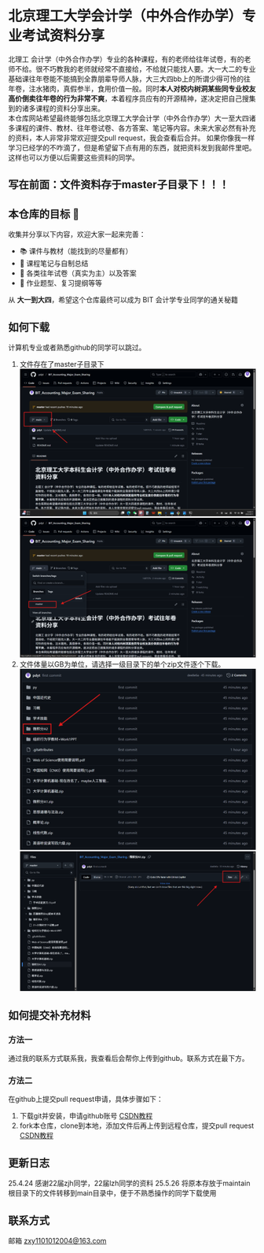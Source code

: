 # 北京理工大学会计学（中外合作办学）专业考试资料分享
   北理工 会计学（中外合作办学）专业的各种课程，有的老师给往年试卷，有的老师不给。很不巧教我的老师就经常不直接给，不给就只能找人要。大一大二的专业基础课往年卷能不能搞到全靠朋辈导师人脉，大三大四bb上的所谓少得可怜的往年卷，注水猪肉，真假参半，食用价值一般。同时**本人对校内树洞某些同专业校友高价倒卖往年卷的行为非常不爽**，本着程序员应有的开源精神，遂决定把自己搜集到的诸多课程的资料分享出来。  
   本仓库网站希望最终能够包括北京理工大学会计学（中外合作办学）大一至大四诸多课程的课件、教材、往年卷试卷、各方答案、笔记等内容。未来大家必然有补充的资料，本人非常非常欢迎提交pull request，我会查看后合并。
   如果你像我一样学习已经学的不咋滴了，但是希望留下点有用的东西，就把资料发到我邮件里吧。这样也可以方便以后需要这些资料的同学。
   
## 写在前面：文件资料存于**master子目录**下！！！

## 本仓库的目标 🎯

收集并分享以下内容，欢迎大家一起来完善：

- 📚 课件与教材（能找到的尽量都有）
- 📝 课程笔记与自制总结
- 🧠 各类往年试卷（真实为主）以及答案
- 🧾 作业题型、复习提纲等等

从 **大一到大四**，希望这个仓库最终可以成为 BIT 会计学专业同学的通关秘籍

## 如何下载
计算机专业或者熟悉github的同学可以跳过。
1. 文件存在了master子目录下
   ![下载步骤1](https://github.com/pdyt/BIT_Accounting_Major_Exam_Sharing/blob/main/assets/download1.png)
   ![下载步骤2](https://github.com/pdyt/BIT_Accounting_Major_Exam_Sharing/blob/main/assets/download2.png)
3. 文件体量以GB为单位，请选择一级目录下的单个zip文件逐个下载。
   ![下载步骤3](https://github.com/pdyt/BIT_Accounting_Major_Exam_Sharing/blob/main/assets/download3.png)
   ![下载步骤4](https://github.com/pdyt/BIT_Accounting_Major_Exam_Sharing/blob/main/assets/download4.png)
   

## 如何提交补充材料
### 方法一
通过我的联系方式联系我，我查看后会帮你上传到github。联系方式在最下方。
### 方法二
在github上提交pull request申请，具体步骤如下：
1. 下载git并安装，申请github账号 [CSDN教程](https://blog.csdn.net/m0_57787115/article/details/130296388?ops_request_misc=%257B%2522request%255Fid%2522%253A%2522170160797616800186572309%2522%252C%2522scm%2522%253A%252220140713.130102334..%2522%257D&request_id=170160797616800186572309&biz_id=0&utm_medium=distribute.pc_search_result.none-task-blog-2~all~top_positive~default-2-130296388-null-null.142^v96^control&utm_term=github%E4%BD%BF%E7%94%A8%E6%95%99%E7%A8%8B&spm=1018.2226.3001.4187)
2. fork本仓库，clone到本地，添加文件后再上传到远程仓库，提交pull request [CSDN教程](https://blog.csdn.net/CY2333333/article/details/113731490?ops_request_misc=%257B%2522request%255Fid%2522%253A%2522170162087916800211580270%2522%252C%2522scm%2522%253A%252220140713.130102334.pc%255Fall.%2522%257D&request_id=170162087916800211580270&biz_id=0&utm_medium=distribute.pc_search_result.none-task-blog-2~all~first_rank_ecpm_v1~rank_v31_ecpm-4-113731490-null-null.142^v96^control&utm_term=github%20pull%20request%E8%AF%A6%E7%BB%86%E6%95%99%E7%A8%8B&spm=1018.2226.3001.4187)  

## 更新日志
25.4.24 感谢22届zjh同学，22届lzh同学的资料
25.5.26 将原本存放于maintain根目录下的文件转移到main目录中，便于不熟悉操作的同学下载使用

## 联系方式
   邮箱 zxy1101012004@163.com
